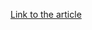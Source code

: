 [Link to the article](https://www.bleepingcomputer.com/news/security/palo-alto-networks-warns-of-potential-pan-os-rce-vulnerability/)
